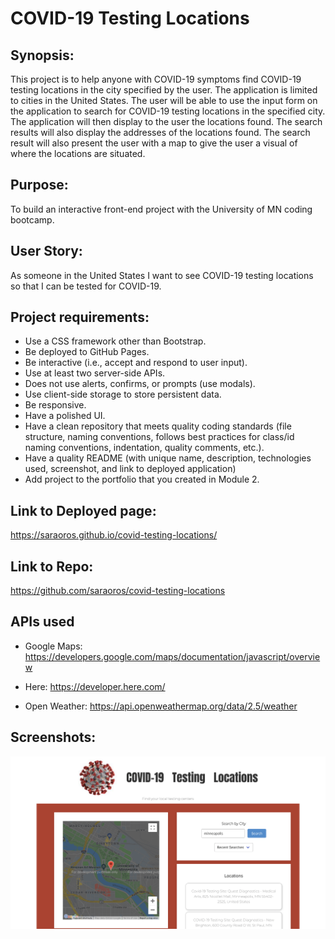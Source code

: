 # COVID-19 Testing Locations

## Synopsis:

This project is to help anyone with COVID-19 symptoms find COVID-19 testing locations in the city specified by the user.
The application is limited to cities in the United States.
The user will be able to use the input form on the application to search for COVID-19 testing locations in the specified city.
The application will then display to the user the locations found.
The search results will also display the addresses of the locations found.
The search result will also present the user with a map to give the user a visual of where the locations are situated.

## Purpose:

To build an interactive front-end project with the University of MN coding bootcamp.

## User Story:

As someone in the United States
I want to see COVID-19 testing locations
so that I can be tested for COVID-19.

## Project requirements:

- Use a CSS framework other than Bootstrap.
- Be deployed to GitHub Pages.
- Be interactive (i.e., accept and respond to user input).
- Use at least two server-side APIs.
- Does not use alerts, confirms, or prompts (use modals).
- Use client-side storage to store persistent data.
- Be responsive.
- Have a polished UI.
- Have a clean repository that meets quality coding standards (file structure, naming conventions, follows best practices for class/id naming conventions, indentation, quality comments, etc.).
- Have a quality README (with unique name, description, technologies used, screenshot, and link to deployed application)
- Add project to the portfolio that you created in Module 2.

## Link to Deployed page:

https://saraoros.github.io/covid-testing-locations/

## Link to Repo:

https://github.com/saraoros/covid-testing-locations

## APIs used

- Google Maps:
  https://developers.google.com/maps/documentation/javascript/overview

- Here:
  https://developer.here.com/

- Open Weather:
  https://api.openweathermap.org/data/2.5/weather

## Screenshots:

<img src="./assets/images/ss1.png">
